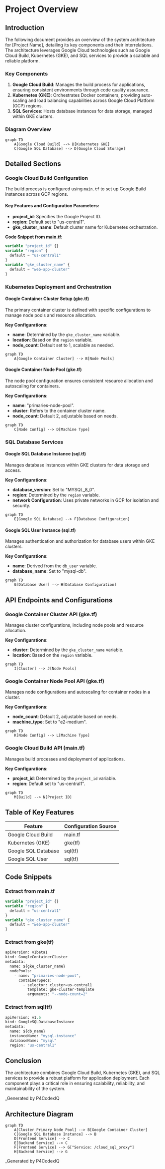 # Project Overview

## Introduction
The following document provides an overview of the system architecture for [Project Name], detailing its key components and their interrelations. The architecture leverages Google Cloud technologies such as Google Cloud Build, Kubernetes (GKE), and SQL services to provide a scalable and reliable platform.

### Key Components
1. **Google Cloud Build**: Manages the build process for applications, ensuring consistent environments through code quality assurance.
2. **Kubernetes (GKE)**: Orchestrates Docker containers, providing auto-scaling and load balancing capabilities across Google Cloud Platform (GCP) regions.
3. **SQL Services**: Hosts database instances for data storage, managed within GKE clusters.

### Diagram Overview
```mermaid
graph TD
    A[Google Cloud Build] --> B[Kubernetes GKE]
    C[Google SQL Database] --> D[Google Cloud Storage]
```

## Detailed Sections

### Google Cloud Build Configuration
The build process is configured using `main.tf` to set up Google Build instances across GCP regions.

#### Key Features and Configuration Parameters:
- **project_id**: Specifies the Google Project ID.
- **region**: Default set to "us-central1".
- **gke_cluster_name**: Default cluster name for Kubernetes orchestration.

**Code Snippet from main.tf:**
```tf
variable "project_id" {}
variable "region" {
  default = "us-central1"
}
variable "gke_cluster_name" {
  default = "web-app-cluster"
}
```

### Kubernetes Deployment and Orchestration

#### Google Container Cluster Setup (gke.tf)
The primary container cluster is defined with specific configurations to manage node pools and resource allocation.

**Key Configurations:**
- **name**: Determined by the `gke_cluster_name` variable.
- **location**: Based on the `region` variable.
- **node_count**: Default set to 1, scalable as needed.

```mermaid
graph TD
    A[Google Container Cluster] --> B[Node Pools]
```

#### Google Container Node Pool (gke.tf)
The node pool configuration ensures consistent resource allocation and autoscaling for containers.

**Key Configurations:**
- **name**: "primaries-node-pool".
- **cluster**: Refers to the container cluster name.
- **node_count**: Default 2, adjustable based on needs.

```mermaid
graph TD
    C[Node Config] --> D[Machine Type]
```

### SQL Database Services

#### Google SQL Database Instance (sql.tf)
Manages database instances within GKE clusters for data storage and access.

**Key Configurations:**
- **database_version**: Set to "MYSQL_8_0".
- **region**: Determined by the `region` variable.
- **network Configuration**: Uses private networks in GCP for isolation and security.

```mermaid
graph TD
    E[Google SQL Database] --> F[Database Configuration]
```

#### Google SQL User Instance (sql.tf)
Manages authentication and authorization for database users within GKE clusters.

**Key Configurations:**
- **name**: Derived from the `db_user` variable.
- **database_name**: Set to "mysql-db".

```mermaid
graph TD
    G[Database User] --> H[Database Configuration]
```

## API Endpoints and Configurations

### Google Container Cluster API (gke.tf)
Manages cluster configurations, including node pools and resource allocation.

**Key Configurations:**
- **cluster**: Determined by the `gke_cluster_name` variable.
- **location**: Based on the `region` variable.

```mermaid
graph TD
    I[Cluster] --> J[Node Pools]
```

### Google Container Node Pool API (gke.tf)
Manages node configurations and autoscaling for container nodes in a cluster.

**Key Configurations:**
- **node_count**: Default 2, adjustable based on needs.
- **machine_type**: Set to "e2-medium".

```mermaid
graph TD
    K[Node Config] --> L[Machine Type]
```

### Google Cloud Build API (main.tf)
 Manages build processes and deployment of applications.

**Key Configurations:**
- **project_id**: Determined by the `project_id` variable.
- **region**: Default set to "us-central1".

```mermaid
graph TD
    M[Build] --> N[Project ID]
```

## Table of Key Features

| Feature                | Configuration Source  |
|-----------------------|-----------------------|
| Google Cloud Build     | main.tf               |
| Kubernetes (GKE)       | gke(tf)              |
| Google SQL Database    | sql(tf)              |
| Google SQL User        | sql(tf)              |

## Code Snippets

### Extract from main.tf
```tf
variable "project_id" {}
variable "region" {
  default = "us-central1"
}
variable "gke_cluster_name" {
  default = "web-app-cluster"
}
```

### Extract from gke(tf)
```tf
apiVersion: v1beta1
kind: GoogleContainerCluster
metadata:
  name: ${gke_cluster_name}
  nodePools:
    - name: "primaries-node-pool",
      containerSpecs:
        - selector: cluster=us-central1
          template: gke-cluster-template
          arguments: "--node-count=2"
```

### Extract from sql(tf)
```tf
apiVersion: v1.6
kind: GoogleSQLDatabaseInstance
metadata:
  name: ${db_name}
  instanceName: "mysql-instance"
  databaseName: "mysql"
  region: "us-central1"
```

## Conclusion

The architecture combines Google Cloud Build, Kubernetes (GKE), and SQL services to provide a robust platform for application deployment. Each component plays a critical role in ensuring scalability, reliability, and maintainability of the system.

_Generated by P4CodexIQ

## Architecture Diagram

```mermaid
graph TD
    A[Cluster Primary Node Pool] --> B[Google Container Cluster]
    C[Google SQL Database Instance] --> B
    D[Frontend Service] --> C
    E[Backend Service] --> C
    F[Frontend Service] --> G["Service: /cloud_sql_proxy"]
    H[Backend Service] --> G
```

_Generated by P4CodexIQ
